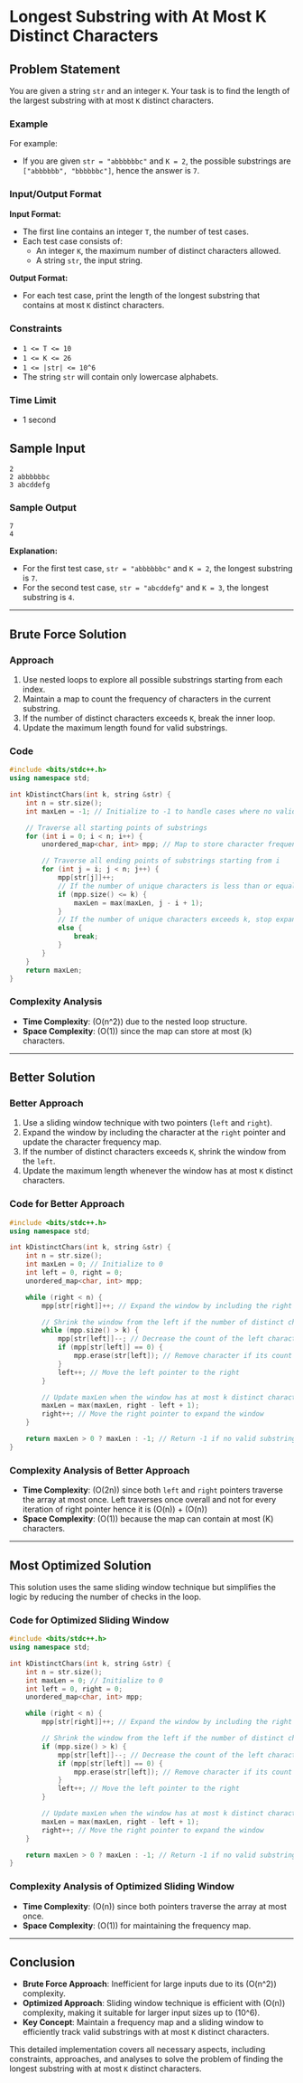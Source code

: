 # Longest Substring with At Most K Distinct Characters

## Problem Statement

You are given a string `str` and an integer `K`. Your task is to find the length of the largest substring with at most `K` distinct characters.

### Example

For example:

- If you are given `str = "abbbbbbc"` and `K = 2`, the possible substrings are `["abbbbbb", "bbbbbbc"]`, hence the answer is `7`.

### Input/Output Format

**Input Format:**

- The first line contains an integer `T`, the number of test cases.
- Each test case consists of:
  - An integer `K`, the maximum number of distinct characters allowed.
  - A string `str`, the input string.

**Output Format:**

- For each test case, print the length of the longest substring that contains at most `K` distinct characters.

### Constraints

- `1 <= T <= 10`
- `1 <= K <= 26`
- `1 <= |str| <= 10^6`
- The string `str` will contain only lowercase alphabets.

### Time Limit

- 1 second

## Sample Input

```plaintext
2
2 abbbbbbc
3 abcddefg
```

### Sample Output

```plaintext
7
4
```

**Explanation:**

- For the first test case, `str = "abbbbbbc"` and `K = 2`, the longest substring is `7`.
- For the second test case, `str = "abcddefg"` and `K = 3`, the longest substring is `4`.

---

## Brute Force Solution

### Approach

1. Use nested loops to explore all possible substrings starting from each index.
2. Maintain a map to count the frequency of characters in the current substring.
3. If the number of distinct characters exceeds `K`, break the inner loop.
4. Update the maximum length found for valid substrings.

### Code

```cpp
#include <bits/stdc++.h>
using namespace std;

int kDistinctChars(int k, string &str) {
    int n = str.size();
    int maxLen = -1; // Initialize to -1 to handle cases where no valid substring exists

    // Traverse all starting points of substrings
    for (int i = 0; i < n; i++) {
        unordered_map<char, int> mpp; // Map to store character frequencies

        // Traverse all ending points of substrings starting from i
        for (int j = i; j < n; j++) {
            mpp[str[j]]++;
            // If the number of unique characters is less than or equal to k
            if (mpp.size() <= k) {
                maxLen = max(maxLen, j - i + 1);
            }
            // If the number of unique characters exceeds k, stop expanding
            else {
                break;
            }
        }
    }
    return maxLen;
}
```

### Complexity Analysis

- **Time Complexity**: \(O(n^2)\) due to the nested loop structure.
- **Space Complexity**: \(O(1)\) since the map can store at most \(k\) characters.

---

## Better Solution

### Better Approach

1. Use a sliding window technique with two pointers (`left` and `right`).
2. Expand the window by including the character at the `right` pointer and update the character frequency map.
3. If the number of distinct characters exceeds `K`, shrink the window from the `left`.
4. Update the maximum length whenever the window has at most `K` distinct characters.

### Code for Better Approach

```cpp
#include <bits/stdc++.h>
using namespace std;

int kDistinctChars(int k, string &str) {
    int n = str.size();
    int maxLen = 0; // Initialize to 0
    int left = 0, right = 0;
    unordered_map<char, int> mpp;

    while (right < n) {
        mpp[str[right]]++; // Expand the window by including the right character

        // Shrink the window from the left if the number of distinct characters exceeds k
        while (mpp.size() > k) {
            mpp[str[left]]--; // Decrease the count of the left character
            if (mpp[str[left]] == 0) {
                mpp.erase(str[left]); // Remove character if its count is zero
            }
            left++; // Move the left pointer to the right
        }

        // Update maxLen when the window has at most k distinct characters
        maxLen = max(maxLen, right - left + 1);
        right++; // Move the right pointer to expand the window
    }

    return maxLen > 0 ? maxLen : -1; // Return -1 if no valid substring was found
}
```

### Complexity Analysis of Better Approach

- **Time Complexity**: \(O(2n)\) since both `left` and `right` pointers traverse the array at most once. Left traverses once overall and not for every iteration of right pointer hence it is \(O(n)\) + \(O(n)\)
- **Space Complexity**: \(O(1)\) because the map can contain at most \(K\) characters.

---

## Most Optimized Solution

This solution uses the same sliding window technique but simplifies the logic by reducing the number of checks in the loop.

### Code for Optimized Sliding Window

```cpp
#include <bits/stdc++.h>
using namespace std;

int kDistinctChars(int k, string &str) {
    int n = str.size();
    int maxLen = 0; // Initialize to 0
    int left = 0, right = 0;
    unordered_map<char, int> mpp;

    while (right < n) {
        mpp[str[right]]++; // Expand the window by including the right character

        // Shrink the window from the left if the number of distinct characters exceeds k
        if (mpp.size() > k) {
            mpp[str[left]]--; // Decrease the count of the left character
            if (mpp[str[left]] == 0) {
                mpp.erase(str[left]); // Remove character if its count is zero
            }
            left++; // Move the left pointer to the right
        }

        // Update maxLen when the window has at most k distinct characters
        maxLen = max(maxLen, right - left + 1);
        right++; // Move the right pointer to expand the window
    }

    return maxLen > 0 ? maxLen : -1; // Return -1 if no valid substring was found
}
```

### Complexity Analysis of Optimized Sliding Window

- **Time Complexity**: \(O(n)\) since both pointers traverse the array at most once.
- **Space Complexity**: \(O(1)\) for maintaining the frequency map.

---

## Conclusion

- **Brute Force Approach**: Inefficient for large inputs due to its \(O(n^2)\) complexity.
- **Optimized Approach**: Sliding window technique is efficient with \(O(n)\) complexity, making it suitable for larger input sizes up to \(10^6\).
- **Key Concept**: Maintain a frequency map and a sliding window to efficiently track valid substrings with at most `K` distinct characters.

This detailed implementation covers all necessary aspects, including constraints, approaches, and analyses to solve the problem of finding the longest substring with at most `K` distinct characters.
